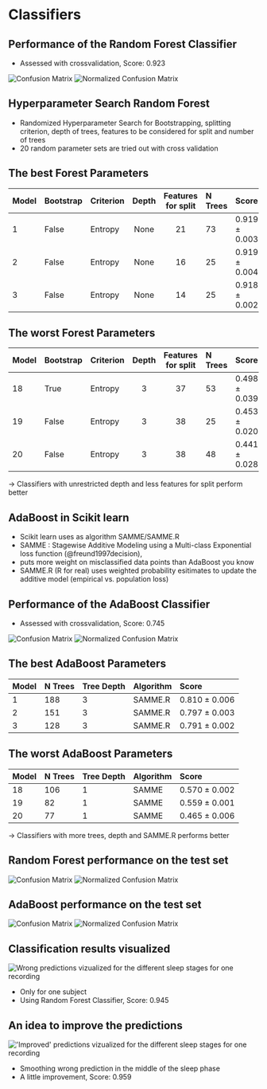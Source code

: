 # Classifiers
## Performance of the Random Forest Classifier
- Assessed with crossvalidation, Score: 0.923

![Confusion Matrix](gfx/random_forest_confusion.png)
![Normalized Confusion Matrix](gfx/random_forest_confusion_norm.png)


## Hyperparameter Search Random Forest

- Randomized Hyperparameter Search for Bootstrapping, splitting criterion, depth of trees, features to be considered for split and number of trees
- 20 random parameter sets are tried out with cross validation

## The best Forest Parameters

| Model |  Bootstrap | Criterion | Depth  | Features for split | N Trees | Score           |
| ----- | ---------- | --------- | :-----:| :-----------------:| :------ | :-------------- |
| 1     | False      |  Entropy  | None   |  21                |    73   |0.919 $\pm$ 0.003|
| 2     | False      |  Entropy  | None   |  16                |    25   |0.919 $\pm$ 0.004|
| 3     | False      |  Entropy  | None   |  14                |    25   |0.918 $\pm$ 0.002|


## The worst Forest Parameters


| Model |  Bootstrap | Criterion | Depth  | Features for split | N Trees | Score           |
| ----- | ---------- | --------- | :-----:| :-----------------:| :------ | :-------------- |
| 18    | True       |  Entropy  | 3      |  37               |    53   |0.498 $\pm$ 0.039|
| 19    | False      |  Entropy  | 3      |  38               |    25   |0.453 $\pm$ 0.020|
| 20    | False      |  Entropy  | 3      |  38               |    48   |0.441 $\pm$ 0.028|

-> Classifiers with unrestricted depth and less features for split perform better


## AdaBoost in Scikit learn

- Scikit learn uses as algorithm SAMME/SAMME.R
- SAMME : Stagewise Additive Modeling using a Multi-class Exponential loss function (@freund1997decision),
- puts more weight on misclassified data points than AdaBoost you know
- SAMME.R (R for real) uses weighted probability esitimates to update the additive model (empirical vs. population loss)

## Performance of the AdaBoost Classifier
- Assessed with crossvalidation, Score:  0.745

![Confusion Matrix](gfx/adaboost_confusion.png)
![Normalized Confusion Matrix](gfx/adaboost_confusion_norm.png)

## The best AdaBoost Parameters

| Model |  N Trees  |Tree Depth| Algorithm |  Score           |
| ----- | ----------| -------- | --------- |  :-------------- |
| 1     | 188       |   3      | SAMME.R   | 0.810 $\pm$ 0.006|
| 2     | 151       |    3     |  SAMME.R  | 0.797 $\pm$ 0.003|
| 3     | 128       |    3     |  SAMME.R  | 0.791 $\pm$ 0.002|


## The worst AdaBoost Parameters


| Model  |  N Trees |Tree Depth | Algorithm |  Score           |
| ------ | ---------| --------  | --------- |  :-------------- |
| 18     | 106      |   1       | SAMME     | 0.570 $\pm$ 0.002|
| 19     | 82       |   1       |   SAMME   | 0.559 $\pm$ 0.001|
| 20     | 77       |   1       |  SAMME    | 0.465 $\pm$ 0.006|

-> Classifiers with more trees, depth and SAMME.R performs better

## Random Forest performance on the test set

![Confusion Matrix](gfx/random_forest_confusion_val.png)
![Normalized Confusion Matrix](gfx/random_forest_confusion_norm_val.png)

## AdaBoost performance on the test set

![Confusion Matrix](gfx/adaboost_confusion_val.png)
![Normalized Confusion Matrix](gfx/adaboost_confusion_norm_val.png)

## Classification results visualized

![Wrong predictions vizualized for the different sleep stages for one recording](gfx/clf_results_random_forest_subj1.png)

- Only for one subject
- Using Random Forest Classifier, Score: 0.945

## An idea to improve the predictions

!['Improved' predictions vizualized for the different sleep stages for one recording](gfx/clf_results_random_forest_subj1_smooth.png)

- Smoothing  wrong prediction in the middle of the sleep phase 
- A little improvement, Score: 0.959




